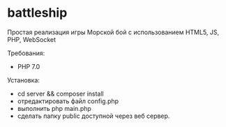 # battleship
Простая реализация игры Морской бой с использованием HTML5, JS, PHP, WebSocket

Требования:
 * PHP 7.0
 
 Установка:
  * cd server && composer install
  * отредактировать файл config.php
  * выполнить php main.php
  * сделать папку public доступной через веб сервер.
